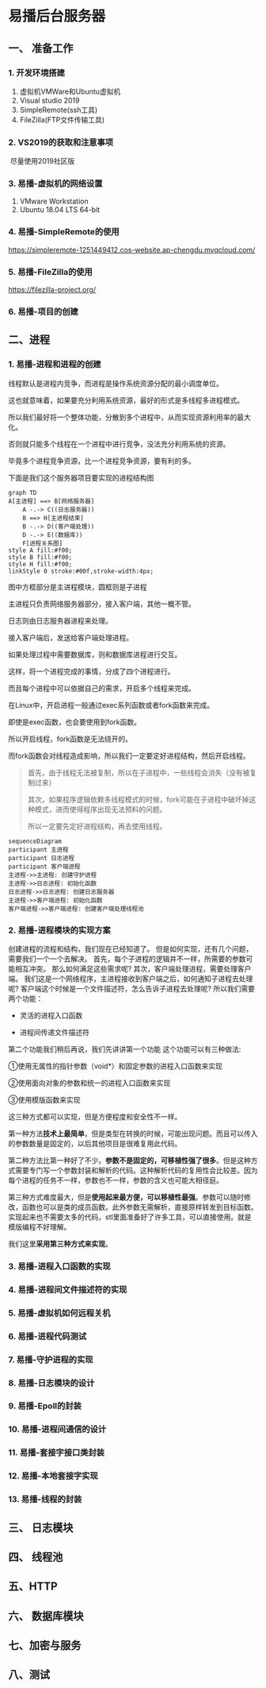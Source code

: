 # 易播后台服务器

## 一、 准备工作

### 1. 开发环境搭建

1. 虚拟机VMWare和Ubuntu虚拟机
2. Visual studio 2019
3. SimpleRemote(ssh工具)
4. FileZilla(FTP文件传输工具)

### 2. VS2019的获取和注意事项

​	尽量使用2019社区版

### 3. 易播-虚拟机的网络设置

1. VMware Workstation
2. Ubuntu 18.04 LTS 64-bit

### 4. 易播-SimpleRemote的使用

https://simpleremote-1251449412.cos-website.ap-chengdu.myqcloud.com/

### 5. 易播-FileZilla的使用

https://filezilla-project.org/

### 6. 易播-项目的创建



## 二、进程

### 1. 易播-进程和进程的创建

线程默认是进程内竞争，而进程是操作系统资源分配的最小调度单位。

这也就意味着，如果要充分利用系统资源，最好的形式是多线程多进程模式。

所以我们最好将一个整体功能，分散到多个进程中，从而实现资源利用率的最大化。

否则就只能多个线程在一个进程中进行竞争，没法充分利用系统的资源。

毕竟多个进程竞争资源，比一个进程竞争资源，要有利的多。

下面是我们这个服务器项目要实现的进程结构图

```mermaid
graph TD
A[主进程] ==> B[网络服务器]
	A -.-> C((日志服务器))
	B ==> H[主进程结束]
	B -.-> D((客户端处理))
	D -.-> E((数据库))
	F[进程关系图]
style A fill:#f00;
style B fill:#f00;
style H fill:#f00;
linkStyle 0 stroke:#00f,stroke-width:4px;
```



图中方框部分是主进程模块，圆框则是子进程

主进程只负责网络服务器部分，接入客户端，其他一概不管。

日志则由日志服务器进程来处理。

接入客户端后，发送给客户端处理进程。

如果处理过程中需要数据库，则和数据库进程进行交互。

这样，将一个进程完成的事情，分成了四个进程进行。

而且每个进程中可以依据自己的需求，开启多个线程来完成。



在Linux中，开启进程一般通过exec系列函数或者fork函数来完成。

即使是exec函数，也会要使用到fork函数。

所以开启线程，fork函数是无法绕开的。

而fork函数会对线程造成影响，所以我们一定要定好进程结构，然后开启线程。

> 首先，由于线程无法被复制，所以在子进程中，一些线程会消失（没有被复制过来）
>
> 其次，如果程序逻辑依赖多线程模式的时候，fork可能在子进程中破坏掉这种模式，进而使得程序出现无法预料的问题。
>
> 所以一定要先定好进程结构，再去使用线程。

```mermaid
sequenceDiagram
participant 主进程
participant 日志进程
participant 客户端进程
主进程->>主进程: 创建守护进程
主进程->>日志进程: 初始化函数
日志进程->>日志进程: 创建日志服务器
主进程->>客户端进程: 初始化函数
客户端进程->>客户端进程: 创建客户端处理线程池
```

### 2. 易播-进程模块的实现方案

创建进程的流程和结构，我们现在已经知道了。
但是如何实现，还有几个问题，需要我们一个一个去解决。
首先，每个子进程的逻辑并不一样，所需要的参数可能相互冲突。
那么如何满足这些需求呢?
其次，客户端处理进程，需要处理客户端。
我们这是一个网络程序，主进程接收到客户端之后，如何通知子进程去处理呢?
客户端这个时候是一个文件描述符，怎么告诉子进程去处理呢?
所以我们需要两个功能：

- 灵活的进程入口函数

- 进程间传递文件描述符

第二个功能我们稍后再说，我们先讲讲第一个功能
这个功能可以有三种做法:

①使用无属性的指针参数（void*）和固定参数的进程入口函数来实现

②使用面向对象的参数和统一的进程入口函数来实现

③使用模版函数来实现

这三种方式都可以实现，但是方便程度和安全性不一样。

第一种方法**技术上最简单**，但是类型在转换的时候，可能出现问题。而且可以传入的参数数量是固定的，以后其他项目是很难复用此代码。

第二种方法比第一种好了不少。**参数不是固定的，可移植性强了很多**。但是这种方式需要专门写一个参数封装和解析的代码。这种解析代码的复用性会比较差。因为每个进程的任务不一样，参数也不一样，参数的含义也可能大相径庭。

第三种方式难度最大，但是**使用起来最方便，可以移植性最强**。参数可以随时修改，函数也可以是类的成员函数。此外参数无需解析，直接原样转发到目标函数。实现起来也不需要太多的代码，stl里面准备好了许多工具，可以直接使用。就是模版编程不好理解。

我们这里**采用第三种方式来实现**。

### 3. 易播-进程入口函数的实现





























### 4. 易播-进程间文件描述符的实现

### 5. 易播-虚拟机如何远程关机

### 6. 易播-进程代码测试

### 7. 易播-守护进程的实现

### 8. 易播-日志模块的设计

### 9. 易播-Epoll的封装

### 10. 易播-进程间通信的设计

### 11. 易播-套接字接口类封装

### 12. 易播-本地套接字实现

### 13. 易播-线程的封装

## 三、 日志模块

## 四、 线程池

## 五、HTTP

## 六、 数据库模块

## 七、加密与服务

## 八、测试

